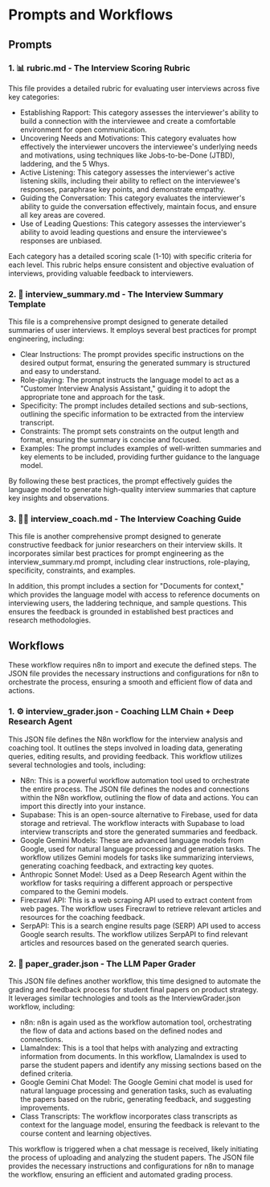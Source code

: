 # Prompts and Workflows

## Prompts

### 1. 📊 rubric.md - The Interview Scoring Rubric
This file provides a detailed rubric for evaluating user interviews across five key categories:

* Establishing Rapport: This category assesses the interviewer's ability to build a connection with the interviewee and create a comfortable environment for open communication.
* Uncovering Needs and Motivations: This category evaluates how effectively the interviewer uncovers the interviewee's underlying needs and motivations, using techniques like Jobs-to-be-Done (JTBD), laddering, and the 5 Whys.
* Active Listening: This category assesses the interviewer's active listening skills, including their ability to reflect on the interviewee's responses, paraphrase key points, and demonstrate empathy.
* Guiding the Conversation: This category evaluates the interviewer's ability to guide the conversation effectively, maintain focus, and ensure all key areas are covered.
* Use of Leading Questions: This category assesses the interviewer's ability to avoid leading questions and ensure the interviewee's responses are unbiased.

Each category has a detailed scoring scale (1-10) with specific criteria for each level. This rubric helps ensure consistent and objective evaluation of interviews, providing valuable feedback to interviewers.

### 2. 📝 interview_summary.md - The Interview Summary Template
This file is a comprehensive prompt designed to generate detailed summaries of user interviews. It employs several best practices for prompt engineering, including:

* Clear Instructions: The prompt provides specific instructions on the desired output format, ensuring the generated summary is structured and easy to understand.
* Role-playing: The prompt instructs the language model to act as a "Customer Interview Analysis Assistant," guiding it to adopt the appropriate tone and approach for the task.
* Specificity: The prompt includes detailed sections and sub-sections, outlining the specific information to be extracted from the interview transcript.
* Constraints: The prompt sets constraints on the output length and format, ensuring the summary is concise and focused.
* Examples: The prompt includes examples of well-written summaries and key elements to be included, providing further guidance to the language model.

By following these best practices, the prompt effectively guides the language model to generate high-quality interview summaries that capture key insights and observations.

### 3. 👩‍🏫 interview_coach.md - The Interview Coaching Guide
This file is another comprehensive prompt designed to generate constructive feedback for junior researchers on their interview skills. It incorporates similar best practices for prompt engineering as the interview_summary.md prompt, including clear instructions, role-playing, specificity, constraints, and examples.

In addition, this prompt includes a section for "Documents for context," which provides the language model with access to reference documents on interviewing users, the laddering technique, and sample questions. This ensures the feedback is grounded in established best practices and research methodologies.

## Workflows
These workflow requires n8n to import and execute the defined steps. The JSON file provides the necessary instructions and configurations for n8n to orchestrate the process, ensuring a smooth and efficient flow of data and actions.

### 1. ⚙️ interview_grader.json - Coaching LLM Chain + Deep Research Agent

This JSON file defines the N8n workflow for the interview analysis and coaching tool. It outlines the steps involved in loading data, generating queries, editing results, and providing feedback. This workflow utilizes several technologies and tools, including:

* N8n: This is a powerful workflow automation tool used to orchestrate the entire process. The JSON file defines the nodes and connections within the N8n workflow, outlining the flow of data and actions. You can import this directly into your instance.
* Supabase: This is an open-source alternative to Firebase, used for data storage and retrieval. The workflow interacts with Supabase to load interview transcripts and store the generated summaries and feedback.
* Google Gemini Models: These are advanced language models from Google, used for natural language processing and generation tasks. The workflow utilizes Gemini models for tasks like summarizing interviews, generating coaching feedback, and extracting key quotes.
* Anthropic Sonnet Model: Used as a Deep Research Agent within the workflow for tasks requiring a different approach or perspective compared to the Gemini models.
* Firecrawl API: This is a web scraping API used to extract content from web pages. The workflow uses Firecrawl to retrieve relevant articles and resources for the coaching feedback.
* SerpAPI: This is a search engine results page (SERP) API used to access Google search results. The workflow utilizes SerpAPI to find relevant articles and resources based on the generated search queries.
 

### 2. 📄 paper_grader.json - The LLM Paper Grader

This JSON file defines another workflow, this time designed to automate the grading and feedback process for student final papers on product strategy. It leverages similar technologies and tools as the InterviewGrader.json workflow, including:

* n8n: n8n is again used as the workflow automation tool, orchestrating the flow of data and actions based on the defined nodes and connections.
* LlamaIndex: This is a tool that helps with analyzing and extracting information from documents. In this workflow, LlamaIndex is used to parse the student papers and identify any missing sections based on the defined criteria.
* Google Gemini Chat Model: The Google Gemini chat model is used for natural language processing and generation tasks, such as evaluating the papers based on the rubric, generating feedback, and suggesting improvements.
* Class Transcripts: The workflow incorporates class transcripts as context for the language model, ensuring the feedback is relevant to the course content and learning objectives.

This workflow is triggered when a chat message is received, likely initiating the process of uploading and analyzing the student papers. The JSON file provides the necessary instructions and configurations for n8n to manage the workflow, ensuring an efficient and automated grading process.
